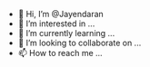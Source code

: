 - 👋 Hi, I’m @Jayendaran
- 👀 I’m interested in ...
- 🌱 I’m currently learning ...
- 💞️ I’m looking to collaborate on ...
- 📫 How to reach me ...

<!---
Jayendaran/Jayendaran is a ✨ special ✨ repository because its `README.md` (this file) appears on your GitHub profile.
You can click the Preview link to take a look at your changes.
--->
